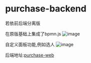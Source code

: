 # purchase-backend
若依前后端分离版

在原版基础上集成了bpmn.js
![image](https://user-images.githubusercontent.com/25337521/231092716-5b97788f-4f25-4605-babb-2d383e4e3cae.png)

自定义面板功能,例如选人
![image](https://user-images.githubusercontent.com/25337521/231092865-9256ab06-293d-4588-9a6d-f93ef3c1a115.png)


后端地址:[purchase-web](https://github.com/purchase-admin/purchase-backend)
